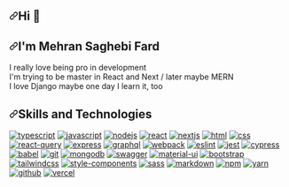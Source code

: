 <article class="markdown-body entry-content container-lg" itemprop="text">
  <h1 dir="auto">
    <a id="user-content-hi-" class="anchor" aria-hidden="true" href="#hi-"
      ><svg class="octicon octicon-link" viewBox="0 0 16 16" version="1.1" width="16" height="16" aria-hidden="true">
        <path
          fill-rule="evenodd"
          d="M7.775 3.275a.75.75 0 001.06 1.06l1.25-1.25a2 2 0 112.83 2.83l-2.5 2.5a2 2 0 01-2.83 0 .75.75 0 00-1.06 1.06 3.5 3.5 0 004.95 0l2.5-2.5a3.5 3.5 0 00-4.95-4.95l-1.25 1.25zm-4.69 9.64a2 2 0 010-2.83l2.5-2.5a2 2 0 012.83 0 .75.75 0 001.06-1.06 3.5 3.5 0 00-4.95 0l-2.5 2.5a3.5 3.5 0 004.95 4.95l1.25-1.25a.75.75 0 00-1.06-1.06l-1.25 1.25a2 2 0 01-2.83 0z"
        ></path></svg></a
    >Hi <g-emoji class="g-emoji" alias="wave" fallback-src="https://github.githubassets.com/images/icons/emoji/unicode/1f44b.png">👋</g-emoji>
  </h1>
  <h2 dir="auto">
    <a class="anchor" aria-hidden="true"
      ><svg class="octicon octicon-link" viewBox="0 0 16 16" version="1.1" width="16" height="16" aria-hidden="true">
        <path
          fill-rule="evenodd"
          d="M7.775 3.275a.75.75 0 001.06 1.06l1.25-1.25a2 2 0 112.83 2.83l-2.5 2.5a2 2 0 01-2.83 0 .75.75 0 00-1.06 1.06 3.5 3.5 0 004.95 0l2.5-2.5a3.5 3.5 0 00-4.95-4.95l-1.25 1.25zm-4.69 9.64a2 2 0 010-2.83l2.5-2.5a2 2 0 012.83 0 .75.75 0 001.06-1.06 3.5 3.5 0 00-4.95 0l-2.5 2.5a3.5 3.5 0 004.95 4.95l1.25-1.25a.75.75 0 00-1.06-1.06l-1.25 1.25a2 2 0 01-2.83 0z"
        ></path></svg></a
    >I'm Mehran Saghebi Fard
  </h2>
  <p dir="auto">
   
 
   I really love being pro in development   <br />
   I'm trying to be master in React and Next  / later maybe MERN  <br />
   I love Django maybe one day I learn it, too   <br />

  </p>
  <h2 dir="auto">
    <a id="user-content-skills-and-technologies" class="anchor" aria-hidden="true" href="#skills-and-technologies"
      ><svg class="octicon octicon-link" viewBox="0 0 16 16" version="1.1" width="16" height="16" aria-hidden="true">
        <path
          fill-rule="evenodd"
          d="M7.775 3.275a.75.75 0 001.06 1.06l1.25-1.25a2 2 0 112.83 2.83l-2.5 2.5a2 2 0 01-2.83 0 .75.75 0 00-1.06 1.06 3.5 3.5 0 004.95 0l2.5-2.5a3.5 3.5 0 00-4.95-4.95l-1.25 1.25zm-4.69 9.64a2 2 0 010-2.83l2.5-2.5a2 2 0 012.83 0 .75.75 0 001.06-1.06 3.5 3.5 0 00-4.95 0l-2.5 2.5a3.5 3.5 0 004.95 4.95l1.25-1.25a.75.75 0 00-1.06-1.06l-1.25 1.25a2 2 0 01-2.83 0z"
        ></path></svg></a
    >Skills and Technologies
  </h2>
  <p dir="auto">
    <a href="https://typescriptlang.org/" rel="nofollow"
      ><img
        src="https://camo.githubusercontent.com/05646281655d1a76b9dde9b40caf29f9e0836f55ac06eeb92491c25e85ea52ef/68747470733a2f2f696d672e736869656c64732e696f2f62616467652f547970655363726970742d696e666f726d6174696f6e616c3f7374796c653d666c61742d737175617265266c6f676f3d54797065536372697074266c6f676f436f6c6f723d66666626636f6c6f723d324437394337"
        alt="typescript"
        data-canonical-src="https://img.shields.io/badge/TypeScript-informational?style=flat-square&amp;logo=TypeScript&amp;logoColor=fff&amp;color=2D79C7"
        style="max-width: 100%"
    /></a>
    <a href="https://www.ecma-international.org/publications-and-standards/standards/ecma-262/" rel="nofollow"
      ><img
        src="https://camo.githubusercontent.com/a68605c6cfae910b71be2e20735ac7f0f693e9c9d9320f5f7d165b1b153e69f7/68747470733a2f2f696d672e736869656c64732e696f2f62616467652f4a6176615363726970742d696e666f726d6174696f6e616c3f7374796c653d666c61742d737175617265266c6f676f3d4a617661536372697074266c6f676f436f6c6f723d30303026636f6c6f723d463744463145"
        alt="javascript"
        data-canonical-src="https://img.shields.io/badge/JavaScript-informational?style=flat-square&amp;logo=JavaScript&amp;logoColor=000&amp;color=F7DF1E"
        style="max-width: 100%"
    /></a>
    <a href="https://nodejs.org/" rel="nofollow"
      ><img
        src="https://camo.githubusercontent.com/465a9d58d2db26bc8c9b2ce3a6bbfc01d1cec9097b9594fa23c80aeeaf46e2c2/68747470733a2f2f696d672e736869656c64732e696f2f62616467652f4e6f64654a532d696e666f726d6174696f6e616c3f7374796c653d666c61742d737175617265266c6f676f3d6e6f64652e6a73266c6f676f436f6c6f723d66666626636f6c6f723d303236653030"
        alt="nodejs"
        data-canonical-src="https://img.shields.io/badge/NodeJS-informational?style=flat-square&amp;logo=node.js&amp;logoColor=fff&amp;color=026e00"
        style="max-width: 100%"
    /></a>
    <a href="https://reactjs.org/" rel="nofollow"
      ><img
        src="https://camo.githubusercontent.com/9552f4dd37d3bf600306c4725a3ddb552a6c74fef10de5796e5b2883cda2be38/68747470733a2f2f696d672e736869656c64732e696f2f62616467652f52656163742d2532333332374643372e7376673f7374796c653d666c61742d737175617265266c6f676f3d7265616374266c6f676f436f6c6f723d614441464226636f6c6f723d333233363345"
        alt="react"
        data-canonical-src="https://img.shields.io/badge/React-%23327FC7.svg?style=flat-square&amp;logo=react&amp;logoColor=aDAFB&amp;color=32363E"
        style="max-width: 100%"
    /></a>
    <a href="https://nextjs.org/" rel="nofollow"
      ><img
        src="https://camo.githubusercontent.com/194810d1a65186a954831f7e4b0684f7981706c9ea315a1678907081c3d17128/68747470733a2f2f696d672e736869656c64732e696f2f62616467652f4e6578744a532d696e666f726d6174696f6e616c3f7374796c653d666c61742d737175617265266c6f676f3d6e6578742e6a73266c6f676f436f6c6f723d66666626636f6c6f723d303030303030"
        alt="nextjs"
        data-canonical-src="https://img.shields.io/badge/NextJS-informational?style=flat-square&amp;logo=next.js&amp;logoColor=fff&amp;color=000000"
        style="max-width: 100%"
    /></a>
    <a href="https://html.spec.whatwg.org/multipage/" rel="nofollow"
      ><img
        src="https://camo.githubusercontent.com/7c4abfe27648a38d0cbcc0bb297fa89170b003c2f61cf9e4c90178654e83a425/68747470733a2f2f696d672e736869656c64732e696f2f62616467652f48544d4c2d696e666f726d6174696f6e616c3f7374796c653d666c61742d737175617265266c6f676f3d68746d6c35266c6f676f436f6c6f723d66666626636f6c6f723d453334463236"
        alt="html"
        data-canonical-src="https://img.shields.io/badge/HTML-informational?style=flat-square&amp;logo=html5&amp;logoColor=fff&amp;color=E34F26"
        style="max-width: 100%"
    /></a>
    <a href="https://developer.mozilla.org/en-US/docs/Web/CSS" rel="nofollow"
      ><img
        src="https://camo.githubusercontent.com/590d183e7dd4cd1fbcf54c87240e98aa920dde3f60d3f388f76ac5f38857da0a/68747470733a2f2f696d672e736869656c64732e696f2f62616467652f4353532d696e666f726d6174696f6e616c3f7374796c653d666c61742d737175617265266c6f676f3d43535333266c6f676f436f6c6f723d66666626636f6c6f723d313936386130"
        alt="css"
        data-canonical-src="https://img.shields.io/badge/CSS-informational?style=flat-square&amp;logo=CSS3&amp;logoColor=fff&amp;color=1968a0"
        style="max-width: 100%"
    /></a>
    <a href="https://tanstack.com/query/v4" rel="nofollow"
      ><img
        src="https://camo.githubusercontent.com/4e35751b5cff4e2429a333463f3fa8c7e3010cd22ce26f39f1cce52ad4c2d231/68747470733a2f2f696d672e736869656c64732e696f2f62616467652f52656163745f51756572792d696e666f726d6174696f6e616c3f7374796c653d666c61742d737175617265266c6f676f3d72656163747175657279266c6f676f436f6c6f723d66666626636f6c6f723d454634343434"
        alt="react-query"
        data-canonical-src="https://img.shields.io/badge/React_Query-informational?style=flat-square&amp;logo=reactquery&amp;logoColor=fff&amp;color=EF4444"
        style="max-width: 100%"
    /></a>
    <!-- <a href="https://www.apollographql.com/docs/" rel="nofollow"
      ><img
        src="https://camo.githubusercontent.com/0ccb6bd4246d4234f7a14423c2f2d083def23c2387ce7e479989ae82e28eee16/68747470733a2f2f696d672e736869656c64732e696f2f62616467652f41706f6c6c6f5f436c69656e742d696e666f726d6174696f6e616c3f7374796c653d666c61742d737175617265266c6f676f3d61706f6c6c6f6772617068716c266c6f676f436f6c6f723d61643962663626636f6c6f723d316232323430"
        alt="apollo-client"
        data-canonical-src="https://img.shields.io/badge/Apollo_Client-informational?style=flat-square&amp;logo=apollographql&amp;logoColor=ad9bf6&amp;color=1b2240"
        style="max-width: 100%"
    /></a> -->
    <a href="https://expressjs.com/" rel="nofollow"
      ><img
        src="https://camo.githubusercontent.com/6dec188b29ab472109892298b7cc5b7c647bb5893bcecad88b64380c7b067f3b/68747470733a2f2f696d672e736869656c64732e696f2f62616467652f457870726573732d696e666f726d6174696f6e616c3f7374796c653d666c61742d737175617265266c6f676f3d65787072657373266c6f676f436f6c6f723d66666626636f6c6f723d303130313031"
        alt="express"
        data-canonical-src="https://img.shields.io/badge/Express-informational?style=flat-square&amp;logo=express&amp;logoColor=fff&amp;color=010101"
        style="max-width: 100%"
    /></a>
    <a href="https://graphql.org/" rel="nofollow"
      ><img
        src="https://camo.githubusercontent.com/6760c6e78a9a401d99e32fa78d7672a2493e039fe6ec0662d7c27feedc1cea33/68747470733a2f2f696d672e736869656c64732e696f2f62616467652f4772617068514c2d696e666f726d6174696f6e616c3f7374796c653d666c61742d737175617265266c6f676f3d6772617068716c266c6f676f436f6c6f723d66666626636f6c6f723d443933324132"
        alt="graphql"
        data-canonical-src="https://img.shields.io/badge/GraphQL-informational?style=flat-square&amp;logo=graphql&amp;logoColor=fff&amp;color=D932A2"
        style="max-width: 100%"
    /></a>
    <a href="https://webpack.js.org/" rel="nofollow"
      ><img
        src="https://camo.githubusercontent.com/46f92aea6a486e7a38bf269dc72dd14347893a091118db7f13dc6646dd49adf1/68747470733a2f2f696d672e736869656c64732e696f2f62616467652f5765627061636b2d696e666f726d6174696f6e616c3f7374796c653d666c61742d737175617265266c6f676f3d7765627061636b266c6f676f436f6c6f723d66666626636f6c6f723d324233413432"
        alt="webpack"
        data-canonical-src="https://img.shields.io/badge/Webpack-informational?style=flat-square&amp;logo=webpack&amp;logoColor=fff&amp;color=2B3A42"
        style="max-width: 100%"
    /></a>
    <a href="https://eslint.org/" rel="nofollow"
      ><img
        src="https://camo.githubusercontent.com/6ff84547fa3d8d5fc4d589d0155b1a292819a53c727e35c9a45f700ba8b96d0c/68747470733a2f2f696d672e736869656c64732e696f2f62616467652f45736c696e742d696e666f726d6174696f6e616c3f7374796c653d666c61742d737175617265266c6f676f3d65736c696e74266c6f676f436f6c6f723d66666626636f6c6f723d344132464334"
        alt="eslint"
        data-canonical-src="https://img.shields.io/badge/Eslint-informational?style=flat-square&amp;logo=eslint&amp;logoColor=fff&amp;color=4A2FC4"
        style="max-width: 100%"
    /></a>
    <a href="https://jestjs.io/" rel="nofollow"
      ><img
        src="https://camo.githubusercontent.com/bb9ffb3137e3a95c26052b924ceb5fc57a7b14a9afa1910c67b73b05ae456c0b/68747470733a2f2f696d672e736869656c64732e696f2f62616467652f4a6573742d696e666f726d6174696f6e616c3f7374796c653d666c61742d737175617265266c6f676f3d6a657374266c6f676f436f6c6f723d66666626636f6c6f723d434334333143"
        alt="jest"
        data-canonical-src="https://img.shields.io/badge/Jest-informational?style=flat-square&amp;logo=jest&amp;logoColor=fff&amp;color=CC431C"
        style="max-width: 100%"
    /></a>
    <a href="https://cypress.io/" rel="nofollow"
      ><img
        src="https://camo.githubusercontent.com/62d5586f9b79520a4cadca4948c27065a080cdbbef44ffb7aebb32974c0c79bf/68747470733a2f2f696d672e736869656c64732e696f2f62616467652f437970726573732d696e666f726d6174696f6e616c3f7374796c653d666c61742d737175617265266c6f676f3d63797072657373266c6f676f436f6c6f723d30344333384526636f6c6f723d343834383462"
        alt="cypress"
        data-canonical-src="https://img.shields.io/badge/Cypress-informational?style=flat-square&amp;logo=cypress&amp;logoColor=04C38E&amp;color=48484b"
        style="max-width: 100%"
    /></a>
    <a href="https://babeljs.io/" rel="nofollow"
      ><img
        src="https://camo.githubusercontent.com/b5323691b6d6b9ad3b8453012bfa9dbf47f34d491729be600535a9d9a5cfa6e4/68747470733a2f2f696d672e736869656c64732e696f2f62616467652f426162656c2d696e666f726d6174696f6e616c3f7374796c653d666c61742d737175617265266c6f676f3d626162656c266c6f676f436f6c6f723d30303026636f6c6f723d463544413535"
        alt="babel"
        data-canonical-src="https://img.shields.io/badge/Babel-informational?style=flat-square&amp;logo=babel&amp;logoColor=000&amp;color=F5DA55"
        style="max-width: 100%"
    /></a>
    <a href="https://git-scm.com/" rel="nofollow"
      ><img
        src="https://camo.githubusercontent.com/2fbfc21a2e5ec6d55a45733082f8bf2d9531b78b8d0f5ab209c2c127b03fd9e9/68747470733a2f2f696d672e736869656c64732e696f2f62616467652f4769742d696e666f726d6174696f6e616c3f7374796c653d666c61742d737175617265266c6f676f3d476974266c6f676f436f6c6f723d66666626636f6c6f723d463035303332"
        alt="git"
        data-canonical-src="https://img.shields.io/badge/Git-informational?style=flat-square&amp;logo=Git&amp;logoColor=fff&amp;color=F05032"
        style="max-width: 100%"
    /></a>
    <a href="https://www.mongodb.com/" rel="nofollow"
      ><img
        src="https://camo.githubusercontent.com/f0a25b538f9284bdd190a5020740109414d067b6095cd40341a2ea056c8088cf/68747470733a2f2f696d672e736869656c64732e696f2f62616467652f4d6f6e676f44422d696e666f726d6174696f6e616c3f7374796c653d666c61742d737175617265266c6f676f3d6d6f6e676f6462266c6f676f436f6c6f723d66666626636f6c6f723d304641323443"
        alt="mongodb"
        data-canonical-src="https://img.shields.io/badge/MongoDB-informational?style=flat-square&amp;logo=mongodb&amp;logoColor=fff&amp;color=0FA24C"
        style="max-width: 100%"
    /></a>
    <!-- <a href="https://www.docker.com/" rel="nofollow"
      ><img
        src="https://camo.githubusercontent.com/ea0fac70340a448e7eab4ef1c2d9b44a44a86880983df6117797a632a52d38ef/68747470733a2f2f696d672e736869656c64732e696f2f62616467652f446f636b65722d696e666f726d6174696f6e616c3f7374796c653d666c61742d737175617265266c6f676f3d646f636b6572266c6f676f436f6c6f723d66666626636f6c6f723d323439364544"
        alt="docker"
        data-canonical-src="https://img.shields.io/badge/Docker-informational?style=flat-square&amp;logo=docker&amp;logoColor=fff&amp;color=2496ED"
        style="max-width: 100%"
    /></a> -->
    <a href="http://swagger.io/" rel="nofollow"
      ><img
        src="https://camo.githubusercontent.com/62749968a93bfe66d80157ff5b687b304d086b850cda0ddefa3611247d14d4c9/68747470733a2f2f696d672e736869656c64732e696f2f62616467652f537761676765722d696e666f726d6174696f6e616c3f7374796c653d666c61742d737175617265266c6f676f3d73776167676572266c6f676f436f6c6f723d66666626636f6c6f723d333862383332"
        alt="swagger"
        data-canonical-src="https://img.shields.io/badge/Swagger-informational?style=flat-square&amp;logo=swagger&amp;logoColor=fff&amp;color=38b832"
        style="max-width: 100%"
    /></a>
    <a href="https://mui.com/" rel="nofollow"
      ><img
        src="https://camo.githubusercontent.com/21a70d3b72c252b5e5ca10ccc25d0f2da76e394462de3ba4567383bcc1ba9c90/68747470733a2f2f696d672e736869656c64732e696f2f62616467652f4d6174657269616c5f55492d696e666f726d6174696f6e616c3f7374796c653d666c61742d737175617265266c6f676f3d6d7569266c6f676f436f6c6f723d66666626636f6c6f723d303037464646"
        alt="material-ui"
        data-canonical-src="https://img.shields.io/badge/Material_UI-informational?style=flat-square&amp;logo=mui&amp;logoColor=fff&amp;color=007FFF"
        style="max-width: 100%"
    /></a>
    <a href="https://getbootstrap.com/" rel="nofollow"
      ><img
        src="https://camo.githubusercontent.com/db951bb9142eebcd13c632f96e524f1817b1c88b21a4f56016781484b0084742/68747470733a2f2f696d672e736869656c64732e696f2f62616467652f426f6f7473747261702d696e666f726d6174696f6e616c3f7374796c653d666c61742d737175617265266c6f676f3d626f6f747374726170266c6f676f436f6c6f723d66666626636f6c6f723d373331314543"
        alt="bootstrap"
        data-canonical-src="https://img.shields.io/badge/Bootstrap-informational?style=flat-square&amp;logo=bootstrap&amp;logoColor=fff&amp;color=7311EC"
        style="max-width: 100%"
    /></a>
    <a href="https://tailwindcss.com/" rel="nofollow"
      ><img
        src="https://camo.githubusercontent.com/6d7259392421d886883da2e41b4dda546a6a55354a51855a32a8c8baa4585f98/68747470733a2f2f696d672e736869656c64732e696f2f62616467652f5461696c77696e645f4353532d696e666f726d6174696f6e616c3f7374796c653d666c61742d737175617265266c6f676f3d7461696c77696e64637373266c6f676f436f6c6f723d313642374542636f6c6f723d316532393362"
        alt="tailwindcss"
        data-canonical-src="https://img.shields.io/badge/Tailwind_CSS-informational?style=flat-square&amp;logo=tailwindcss&amp;logoColor=16B7EBcolor=1e293b"
        style="max-width: 100%"
    /></a>
    <a href="https://styled-components.com/" rel="nofollow"
      ><img
        src="https://camo.githubusercontent.com/26757c49eec500479ab36a98d4983e1d8bd1bfb0d8e0ea4a4a09638230f4cbd2/68747470733a2f2f696d672e736869656c64732e696f2f62616467652f5374796c65645f436f6d706f6e656e74732d696e666f726d6174696f6e616c3f7374796c653d666c61742d737175617265266c6f676f3d7374796c65642d636f6d706f6e656e7473266c6f676f436f6c6f723d66666626636f6c6f723d444237303933"
        alt="style-components"
        data-canonical-src="https://img.shields.io/badge/Styled_Components-informational?style=flat-square&amp;logo=styled-components&amp;logoColor=fff&amp;color=DB7093"
        style="max-width: 100%"
    /></a>
    <a href="https://sass-lang.com/" rel="nofollow"
      ><img
        src="https://camo.githubusercontent.com/c475ca7b1a957037dc8f70da3e6de211f6837bfe4e785e593bf478c5233ee9d6/68747470733a2f2f696d672e736869656c64732e696f2f62616467652f536173732d696e666f726d6174696f6e616c3f7374796c653d666c61742d737175617265266c6f676f3d73617373266c6f676f436f6c6f723d66666626636f6c6f723d433336323931"
        alt="sass"
        data-canonical-src="https://img.shields.io/badge/Sass-informational?style=flat-square&amp;logo=sass&amp;logoColor=fff&amp;color=C36291"
        style="max-width: 100%"
    /></a>
    <!-- <a href="https://www.vim.org/" rel="nofollow"
      ><img
        src="https://camo.githubusercontent.com/b8a5184a2b150e2e80ecbcf4e71d17ff836a75df54441ef729f648f6e83ab8fc/68747470733a2f2f696d672e736869656c64732e696f2f62616467652f56696d2d696e666f726d6174696f6e616c3f7374796c653d666c61742d737175617265266c6f676f3d76696d266c6f676f436f6c6f723d66666626636f6c6f723d303139303330"
        alt="vim"
        data-canonical-src="https://img.shields.io/badge/Vim-informational?style=flat-square&amp;logo=vim&amp;logoColor=fff&amp;color=019030"
        style="max-width: 100%"
    /></a>
    <a href="https://neovim.io/" rel="nofollow"
      ><img
        src="https://camo.githubusercontent.com/ad56a1855fd93ccd69f920484b95bbba759f1ebeee2437cdce567a4df905394c/68747470733a2f2f696d672e736869656c64732e696f2f62616467652f4e656f76696d2d696e666f726d6174696f6e616c3f7374796c653d666c61742d737175617265266c6f676f3d6e656f76696d266c6f676f436f6c6f723d30623135316226636f6c6f723d386666663664"
        alt="neovim"
        data-canonical-src="https://img.shields.io/badge/Neovim-informational?style=flat-square&amp;logo=neovim&amp;logoColor=0b151b&amp;color=8fff6d"
        style="max-width: 100%"
    /></a> -->
    <a href="https://www.markdownguide.org/" rel="nofollow"
      ><img
        src="https://camo.githubusercontent.com/e4da371e0e7718254887dc12fb00a1c281b8c153cb4bc063f068f04d073fe0c3/68747470733a2f2f696d672e736869656c64732e696f2f62616467652f4d61726b646f776e2d696e666f726d6174696f6e616c3f7374796c653d666c61742d737175617265266c6f676f3d4d61726b646f776e266c6f676f436f6c6f723d66666626636f6c6f723d303030303030"
        alt="markdown"
        data-canonical-src="https://img.shields.io/badge/Markdown-informational?style=flat-square&amp;logo=Markdown&amp;logoColor=fff&amp;color=000000"
        style="max-width: 100%"
    /></a>
    <a href="https://www.npmjs.com/" rel="nofollow"
      ><img
        src="https://camo.githubusercontent.com/16df49256b05ca7b13f2a8d8a06315e2c083f073d1672fa42fcd5fe8a28cbe4f/68747470733a2f2f696d672e736869656c64732e696f2f62616467652f6e706d2d696e666f726d6174696f6e616c3f7374796c653d666c61742d737175617265266c6f676f3d6e706d266c6f676f436f6c6f723d66666626636f6c6f723d433233313245"
        alt="npm"
        data-canonical-src="https://img.shields.io/badge/npm-informational?style=flat-square&amp;logo=npm&amp;logoColor=fff&amp;color=C2312E"
        style="max-width: 100%"
    /></a>
    <a href="https://yarnpkg.com/" rel="nofollow"
      ><img
        src="https://camo.githubusercontent.com/09eb44a08b6d6156d9145b0841e71d3152352a510ee9fff57baa395d390300a5/68747470733a2f2f696d672e736869656c64732e696f2f62616467652f7961726e2d696e666f726d6174696f6e616c3f7374796c653d666c61742d737175617265266c6f676f3d7961726e266c6f676f436f6c6f723d66666626636f6c6f723d333839354245"
        alt="yarn"
        data-canonical-src="https://img.shields.io/badge/yarn-informational?style=flat-square&amp;logo=yarn&amp;logoColor=fff&amp;color=3895BE"
        style="max-width: 100%"
    /></a>
    <a href="https://github.com/"
      ><img
        src="https://camo.githubusercontent.com/357fbd05ab5120898cd30bb57016544ba6fb619ff1a51effaa71a2a322e83b93/68747470733a2f2f696d672e736869656c64732e696f2f62616467652f4769744875622d696e666f726d6174696f6e616c3f7374796c653d666c61742d737175617265266c6f676f3d476974487562266c6f676f436f6c6f723d66666626636f6c6f723d313831373137"
        alt="github"
        data-canonical-src="https://img.shields.io/badge/GitHub-informational?style=flat-square&amp;logo=GitHub&amp;logoColor=fff&amp;color=181717"
        style="max-width: 100%"
    /></a>
    <a href="https://vercel.com/" rel="nofollow"
      ><img
        src="https://camo.githubusercontent.com/ac4f286f0686cc93178534425b1d8f1339010dccf19b4d000d74a131028c1f51/68747470733a2f2f696d672e736869656c64732e696f2f62616467652f56657263656c2d696e666f726d6174696f6e616c3f7374796c653d666c61742d737175617265266c6f676f3d56657263656c266c6f676f436f6c6f723d66666626636f6c6f723d303030303030"
        alt="vercel"
        data-canonical-src="https://img.shields.io/badge/Vercel-informational?style=flat-square&amp;logo=Vercel&amp;logoColor=fff&amp;color=000000"
        style="max-width: 100%"
    /></a>
    <!-- <a href="https://www.gatsbyjs.com/" rel="nofollow"
      ><img
        src="https://camo.githubusercontent.com/490796555d9618988feb72a1f89b55730482889823a0caa0148a42f7a9aa6737/68747470733a2f2f696d672e736869656c64732e696f2f62616467652f4761747362792d696e666f726d6174696f6e616c3f7374796c653d666c61742d737175617265266c6f676f3d676174736279266c6f676f436f6c6f723d66666626636f6c6f723d363633333939"
        alt="gatsby"
        data-canonical-src="https://img.shields.io/badge/Gatsby-informational?style=flat-square&amp;logo=gatsby&amp;logoColor=fff&amp;color=663399"
        style="max-width: 100%"
    /></a> -->
    <!-- <a href="https://www.atlassian.com/software/jira" rel="nofollow"
      ><img
        src="https://camo.githubusercontent.com/914fe3dc3ff4b8522fd8c831daf5db97fb74976d2b72fe8de50d1d55c85e55c9/68747470733a2f2f696d672e736869656c64732e696f2f62616467652f4a6972612d696e666f726d6174696f6e616c3f7374796c653d666c61742d737175617265266c6f676f3d6a697261266c6f676f436f6c6f723d66666626636f6c6f723d303035324343"
        alt="jira"
        data-canonical-src="https://img.shields.io/badge/Jira-informational?style=flat-square&amp;logo=jira&amp;logoColor=fff&amp;color=0052CC"
        style="max-width: 100%"
    /></a> -->
  </p>
</article>

